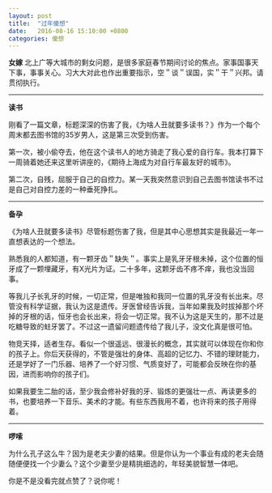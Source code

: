 ```yaml
---
layout: post
title:  "过年傻想"
date:   2016-08-16 15:10:00 +0800
categories: 傻想
---
```

**女嫁**
北上广等大城市的剩女问题，是很多家庭春节期间讨论的焦点。家事国事天下事，事事关心。习大大对此也作出重要指示，空＂谈＂误国，实＂干＂兴邦。请贯彻执行。

-------------------------------------------------------------------------------

**读书**

刚看了一篇文章，标题深深的伤害了我，《为啥人丑就要多读书？》作为一个每个周末都去图书馆的35岁男人，这是第三次受到伤害。

第一次，被小偷夺去，他在这个读书人的地方骑走了我心爱的自行车。我本打算下一周骑着她还来这里听讲座的，《期待上海成为对自行车最友好的城市》。

第二次，自残，屈服于自己的自控力。某一天我突然意识到自己去图书馆读书不过是自己对自控力差的一种垂死挣扎。

-------------------------------------------------------------------------------

**备孕**

《为啥人丑就要多读书》尽管标题伤害了我，但是其中心思想其实是我最近一年一直想表达的一个想法。

熟悉我的人都知道，有一颗牙齿＂缺失＂。事实上是乳牙牙根未掉，这个位置的恒牙成了一颗埋藏牙，有X光片为证。二十多年，这颗牙齿不疼不痒，我也没当回事。

等我儿子长乳牙的时候，一切正常，但是唯独和我同一位置的乳牙没有长出来。尽管没有科学证据，我认为这是遗传。牙医曾经告诉我，当年如果我及时拔掉那个坏掉的牙根的话，恒牙也会长出来，将会一切正常。我不认为这是天生的，那不过是吃糖导致的蛀牙罢了。不过这一遗留问题遗传给了我儿子，没文化真是很可怕。

物竞天择，适者生存。看似一个很遥远、很漫长的概念，其实就可以体现在你和你的孩子上。你后天获得的，不管是强壮的身体、高超的记忆力、不错的理财能力，还是学好了一门乐器、培养了一个好习惯、气质变好了，可能都会反映在你的基因，进而影响你的孩子们。

如果我要生二胎的话，至少我会修补好我的牙、锻炼的更强壮一点、再读更多的书，也要培养一下音乐、美术的才能。有些东西我用不着，也许将来的孩子用得着。

-------------------------------------------------------------------------------

**啰嗦**

为什么孔子这么牛？因为是老夫少妻的结果。但是你认为一个事业有成的老夫会随随便便找一个少妻么？这个少妻至少是精挑细选的，年轻美貌智慧一体吧。

你是不是没看完就点赞了？说你呢！
